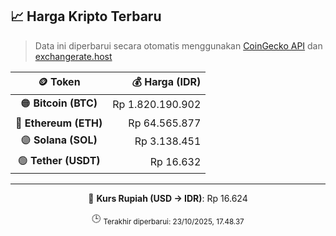 

<!-- HARGA_KRIPTO -->
## 📈 Harga Kripto Terbaru

> Data ini diperbarui secara otomatis menggunakan [CoinGecko API](https://www.coingecko.com/) dan [exchangerate.host](https://exchangerate.host/)

<div align="center">

| 🪙 Token | 💰 Harga (IDR) |
|:------:|---------------:|
| 🟠 **Bitcoin (BTC)**   | Rp 1.820.190.902 |
| 🔵 **Ethereum (ETH)**  | Rp 64.565.877 |
| 🟣 **Solana (SOL)**    | Rp 3.138.451 |
| 🟢 **Tether (USDT)**   | Rp 16.632 |

---

💱 **Kurs Rupiah (USD → IDR)**: Rp 16.624

🕒 <sub>Terakhir diperbarui: 23/10/2025, 17.48.37</sub>

</div>
<!-- /HARGA_KRIPTO -->